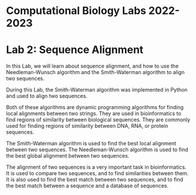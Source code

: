 Computational Biology Labs 2022-2023
===================================
Lab 2: Sequence Alignment
=========================

In this Lab, we will learn about sequence alignment, and how to use the Needleman-Wunsch algorithm and the Smith-Waterman algorithm to align two sequences.

During this Lab, the Smith-Waterman algorithm was implemented in Python and used to align two sequences.

Both of these algorithms are dynamic programming algorithms for finding local alignments between two strings. They are used in bioinformatics to find regions of similarity between biological sequences. They are commonly used for finding regions of similarity between DNA, RNA, or protein sequences.

The Smith-Waterman algorithm is used to find the best local alignment between two sequences. The Needleman-Wunsch algorithm is used to find the best global alignment between two sequences.


The alignment of two sequences is a very important task in bioinformatics. It is used to compare two sequences, and to find similarities between them. It is also used to find the best match between two sequences, and to find the best match between a sequence and a database of sequences.

